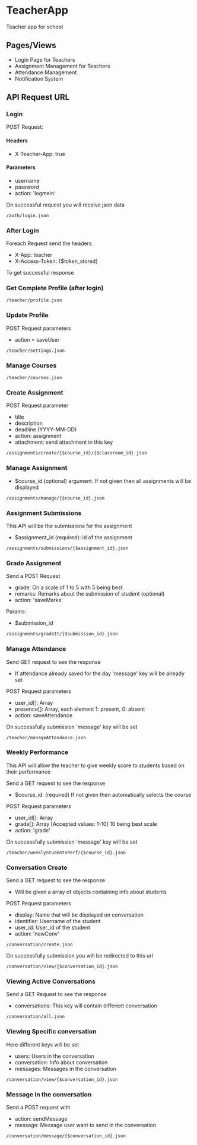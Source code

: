 # TeacherApp
Teacher app for school

## Pages/Views ##
- Login Page for Teachers
- Assignment Management for Teachers
- Attendance Management
- Notification System
 
## API Request URL ##
### Login ###
POST Request: 

#### Headers ####
- X-Teacher-App: true

#### Parameters ####
- username
- password
- action: 'logmein'

On successful request you will receive json data 
```
/auth/login.json
```

### After Login ###
Foreach Request send the headers
- X-App: teacher
- X-Access-Token: {$token_stored}

To get successful response 

### Get Complete Profile (after login) ###
```
/teacher/profile.json
```

### Update Profile ###
POST Request parameters
- action = saveUser
```
/teacher/settings.json
```

### Manage Courses ###
```
/teacher/courses.json
```

### Create Assignment ###
POST Request parameter
- title
- description
- deadline (YYYY-MM-DD)
- action: assignment
- attachment: send attachment in this key
```
/assignments/create/{$course_id}/{$classroom_id}.json
```

### Manage Assignment ###
- $course_id (optional) argument. If not given then all assignments will be displayed
```
/assignments/manage/{$course_id}.json
```

### Assignment Submissions ###
This API will be the submissions for the assignment
- $assignment_id (required): id of the assignment
```
/assignments/submissions/{$assignment_id}.json
```

### Grade Assignment ###
Send a POST Request
- grade: On a scale of 1 to 5 with 5 being best
- remarks: Remarks about the submission of student (optional)
- action: 'saveMarks'

Params:
- $submission_id
```
/assignments/gradeIt/{$submission_id}.json
```

### Manage Attendance ###
Send GET request to see the response
- If attendance already saved for the day 'message' key will be already set

POST Request parameters
- user_id[]: Array
- presence[]: Array, each element 1: present, 0: absent
- action: saveAttendance

On successfully submission 'message' key will be set
```
/teacher/manageAttendance.json
```

### Weekly Performance ###
This API will allow the teacher to give weekly score to students based on their performance

Send a GET request to see the response
- $course_id: (required) If not given then automatically selects the course

POST Request parameters
- user_id[]: Array
- grade[]: Array [Accepted values: 1-10] 10 being best scale
- action: 'grade'

On successfully submission 'message' key will be set
```
/teacher/weeklyStudentsPerf/{$course_id}.json
```

### Conversation Create ###
Send a GET request to see the response
- Will be given a array of objects containing info about students

POST Request parameters
- display: Name that will be displayed on conversation
- identifier: Username of the student
- user_id: User_id of the student
- action: 'newConv'
```
/conversation/create.json
```

On successfully submission you will be redirected to this url
```
/conversation/view/{$conversation_id}.json
```

### Viewing Active Conversations ###
Send a GET Request to see the response
- conversations: This key will contain different conversation

```
/conversation/all.json
```

### Viewing Specific conversation ###
Here different keys will be set
- users: Users in the conversation
- conversation: Info about conversation
- messages: Messages in the conversation
```
/conversation/view/{$conversation_id}.json
```

### Message in the conversation ###
Send a POST request with
- action: sendMessage
- message: Message user want to send in the conversation

```
/conversation/message/{$conversation_id}.json
```
